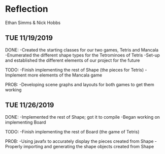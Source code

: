 # Reflection

Ethan Simms & Nick Hobbs


## TUE 11/19/2019

DONE: -Created the starting classes for our two games, Tetris and Mancala
      -Enumerated the different shape types for the Tetrominoes of Tetris
      -Set-up and established the different elements of our project for the future

TODO: -Finish implementing the rest of Shape (the pieces for Tetris)
      -Implement more elements of the Mancala game

PROB: -Developing scene graphs and layouts for both games to get them working

## TUE 11/26/2019

DONE: -Implemented the rest of Shape; got it to compile
      -Began working on implementing Board

TODO: -Finish implementing the rest of Board (the game of Tetris)

PROB: -Using javafx to accurately display the pieces created from Shape
      -Properly importing and generating the shape objects created from Shape